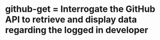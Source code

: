 # github-get = Interrogate the GitHub API to retrieve and display data regarding the logged in developer
